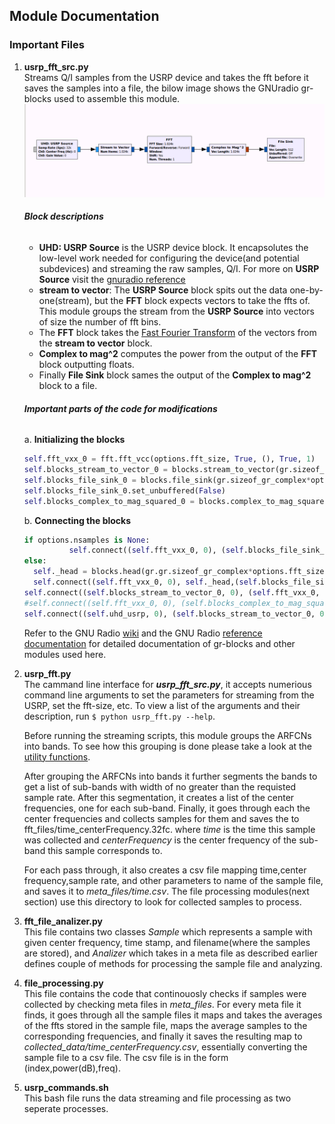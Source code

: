 ## Module Documentation

### Important Files 
1. **usrp\_fft\_src.py**</br>
   Streams Q/I samples from the USRP device and takes the fft before it saves the samples into a file, the bilow image shows the GNUradio gr-blocks used to assemble this module.</br>
   ![gr-blocks](blocks.png?raw=true "gnuradio gr-blocks")
   ###### **Block descriptions**</br>
    - **UHD: USRP Source** is the USRP device block. It encapsolutes the low-level work needed for configuring the device(and potential subdevices) and streaming the raw samples, Q/I. For more on **USRP Source** visit the [gnuradio reference](https://gnuradio.org/doc/doxygen/classgr_1_1uhd_1_1usrp__source.html)</br>  
    - **stream to vector**: The **USRP Source** block spits out the data one-by-one(stream), but the **FFT** block expects vectors to take the ffts of. This module groups the stream from the **USRP Source** into vectors of size the number of fft bins.
    - The **FFT** block takes the [Fast Fourier Transform](https://en.wikipedia.org/wiki/Fast_Fourier_transform) of the vectors from the **stream to vector** block.
    - **Complex to mag^2** computes the power from the output of the **FFT** block outputting floats.
    - Finally **File Sink** block sames the output of the **Complex to mag^2** block to a file.
   ###### **Important parts of the code for modifications**
      a. **Initializing the blocks**
         
      ```python
      self.fft_vxx_0 = fft.fft_vcc(options.fft_size, True, (), True, 1)
      self.blocks_stream_to_vector_0 = blocks.stream_to_vector(gr.sizeof_gr_complex*1, options.fft_size)
      self.blocks_file_sink_0 = blocks.file_sink(gr.sizeof_gr_complex*options.fft_size,self.filenames[0])
      self.blocks_file_sink_0.set_unbuffered(False)
      self.blocks_complex_to_mag_squared_0 = blocks.complex_to_mag_squared(options.fft_size)
      ```
      b. **Connecting the blocks**
      ```python
      if options.nsamples is None:
            	self.connect((self.fft_vxx_0, 0), (self.blocks_file_sink_0, 0))
    else:
        self._head = blocks.head(gr.gr.sizeof_gr_complex*options.fft_size, int(options.nsamples)/options.fft_size)
        self.connect((self.fft_vxx_0, 0), self._head,(self.blocks_file_sink_0, 0))    
      self.connect((self.blocks_stream_to_vector_0, 0), (self.fft_vxx_0, 0))    
      #self.connect((self.fft_vxx_0, 0), (self.blocks_complex_to_mag_squared_0, 0))    
      self.connect((self.uhd_usrp, 0), (self.blocks_stream_to_vector_0, 0)) 
      ```
      Refer to the GNU Radio [wiki](https://wiki.gnuradio.org/index.php/Main_Page) and the GNU Radio [reference documentation](https://gnuradio.org/doc/doxygen/) for detailed documentation of gr-blocks and other modules used here.
        
   
   
2. **usrp\_fft.py**</br>
   The cammand line interface for **_usrp\_fft\_src.py_**, it accepts numerious command line arguments to set the parameters for streaming  from the USRP, set the fft-size, etc. To view a list of the arguments and their description, run `$ python usrp_fft.py --help`.</br>
   
   Before running the streaming scripts, this module groups the ARFCNs into bands. To see how this grouping is done please take a look at the [utility functions](https://github.com/mubaarik/towers/blob/master/towers/uhd_scripts/utility_funcs.py).
   
   After grouping the ARFCNs into bands it further segments the bands to get a list of sub-bands with width of no greater than the requisted sample rate. After this segmentation, it creates a list of the center frequencies, one for each sub-band. Finally, it goes through each the center frequencies and collects samples for them and saves the to fft\_files/time\_centerFrequency.32fc. where _time_ is the time this sample was collected and _centerFrequency_ is the center frequency of the sub-band this sample corresponds to. 
   
   For each pass through, it also creates a csv file mapping time,center frequency,sample rate, and other parameters to name of the sample file, and saves it to _meta\_files/time.csv_. The file processing modules(next section) use this directory to look for collected samples to process.  
3. **fft\_file\_analizer.py**</br>
   This file contains two classes _Sample_ which represents a sample with given center frequency, time stamp, and filename(where the samples are stored), and _Analizer_ which takes in a meta file as described earlier defines couple of methods for processing the sample file and analyzing.
4. **file\_processing.py**</br>
   This file contains the code that continouosly checks if samples were collected by checking meta files in _meta\_files_. For every meta file it finds, it goes through all the sample files it maps and takes the averages of the ffts stored in the sample file, maps the average samples to the corresponding frequencies, and finally it saves the resulting map to _collected\_data/time\_centerFrequency.csv_, essentially converting the sample file to a csv file. The csv file is in the form (index,power(dB),freq).
3. **usrp\_commands.sh**</br>
   This bash file runs the data streaming and file processing as two seperate processes. 

###


